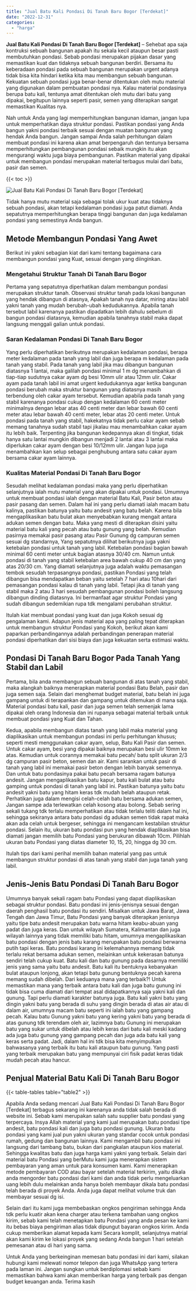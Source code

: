 ```yaml
---
title: "Jual Batu Kali Pondasi Di Tanah Baru Bogor [Terdekat]"
date: "2022-12-31"
categories: 
  - "harga"
---
```


**Jual Batu Kali Pondasi Di Tanah Baru Bogor \[Terdekat\]** – Sehebat apa saja kontruksi sebuah bangunan apakah itu sekala kecil ataupun besar pasti membutuhkan pondasi. Sebab pondasi merupakan pijakan dasar yang memastikan kuat dan tidaknya sebuah bangunan berdiri. Bersama itu keberadaan pondasi pada sebuah bangunan merupakan urgent adanya tidak bisa kita hindari ketika kita mau membangun sebuah bangunan. Kekuatan sebuah pondasi juga benar-benar ditentukan oleh mutu material yang digunakan dalam pembuatan pondasi nya. Kalau material pondasinya berupa batu kali, tentunya amat ditentukan oleh mutu dari batu yang dipakai, begitupun lainnya seperti pasir, semen yang diterapkan sangat memastikan Kualitas nya.

Nah untuk Anda yang lagi memperhitungkan bangunan idaman, jangan lupa untuk memperhatikan daya struktur pondasi. Pastikan pondasi yang Anda bangun yakni pondasi terbaik sesuai dengan muatan bangunan yang hendak Anda bangun. Jangan sampai Anda salah perhitungan dalam membuat pondasi ini karena akan amat berpengaruh dan tentunya bersama memperhitungkan pembangunan pondasi sebaik mungkin itu akan mengurangi waktu juga biaya pembangunan. Pastikan material yang dipakai untuk membangun pondasi merupakan material terbagus mulai dari batu, pasir dan semen.

{{< toc >}}

![Jual Batu Kali Pondasi Di Tanah Baru Bogor [Terdekat]](/images/jual-batu-kali-18.png)

Tidak hanya mutu material saja sebagai tolak ukur kuat atau tidaknya sebuah pondasi, akan tetapi kedalaman pondasi juga patut diamati. Anda sepatutnya memperhitungkan berapa tinggi bangunan dan juga kedalaman pondasi yang semestinya Anda bangun.

## Metode Membangun Pondasi Yang Awet

Berikut ini yakni sebagian kiat dari kami tentang bagaimana cara membangun pondasi yang Kuat, sesuai dengan yang diinginkan.

### Mengetahui Struktur Tanah Di Tanah Baru Bogor

Pertama yang sepatutnya diperhatikan dalam membangun pondasi merupakan struktur tanah. Observasi struktur tanah pada lokasi bangunan yang hendak dibangun di atasnya, Apakah tanah nya datar, miring atau labil yakni tanah yang mudah berubah-ubah kedudukannya. Apabila tanah tersebut labil karenanya pastikan dipadatkan lebih dahulu sebelum di bangun pondasi diatasnya, kemudian apabila tanahnya stabil maka dapat langsung menggali galian untuk pondasi.

### Saran Kedalaman Pondasi Di Tanah Baru Bogor

Yang perlu diperhatikan berikutnya merupakan kedalaman pondasi, berapa meter kedalaman pada tanah yang labil dan juga berapa m kedalaman pada tanah yang stabil. Pada tanah yang labil jika mau dibangun bangunan diatasnya 1 lantai, maka galilah pondasi minimal 1 m dg menambahkan di tiap-tiap sudutnya cakar ayam dg besi 10mm ulir atau 12mm ulir. Cakar ayam pada tanah labil ini amat urgent kedudukannya agar ketika bangunan pondasi berubah maka struktur bangunan yang diatasnya masih terbendung oleh cakar ayam tersebut. Kemudian apabila pada tanah yang stabil karenanya pondasi cukup dengan kedalaman 60 centi meter minimalnya dengan lebar atas 40 centi meter dan lebar bawah 60 centi meter atau lebar bawah 40 centi meter, lebar atas 20 centi meter. Untuk pondasi pada tanah yang stabil, hakekatnya tidak perlu cakar ayam sebab memang tanahnya sudah stabil tapi jikalau mau menambahkan cakar ayam itu lebih baik. Terpenting jika bangunan kedepannya akan di tingkat, tidak hanya satu lantai mungkin dibangun menjadi 2 lantai atau 3 lantai maka diperlukan cakar ayam dengan besi 10/12mm ulir. Jangan lupa juga menambahkan kan selup sebagai penghubung antara satu cakar ayam bersama cakar ayam lainnya.

### Kualitas Material Pondasi Di Tanah Baru Bogor

Sesudah melihat kedalaman pondasi maka yang perlu diperhatikan selanjutnya ialah mutu material yang akan dipakai untuk pondasi. Umumnya untuk membuat pondasi ialah dengan material Batu Kali, Pasir beton atau pasir pasang dan semen. Dalam hal ini yang perlu diamati ialah macam batu kalinya, pastikan batunya yaitu batu andesit yang batu belah. Karena bila mengaplikasikan batu bulat akan menyebabkan kurang mengait antara adukan semen dengan batu. Maka yang mesti di diterapkan disini yaitu material batu kali yang pecah atau batu gunung yang belah. Kemudian pasirnya memakai pasir pasang atau Pasir Gunung dg campuran semen sesuai dg standarnya, Yang sepatutnya dilihat berikutnya juga yakni ketebalan pondasi untuk tanah yang labil. Ketebalan pondasi bagian bawah minimal 60 centi meter untuk bagian atasnya 30/40 cm. Namun untuk pondasi di tanah yang stabil ketebalan area bawah cukup 40 cm dan yang atas 20/30 cm. Yang diamati selanjutnya juga adalah waktu pemasangan tembok sesudah terpasangnya pondasi, pastikan Pondasi yang telah dibangun bisa mendapatkan beban yaitu setelah 7 hari atau 10hari dari pemasangan pondasi kalau di tanah yang labil. Tetapi jika di tanah yang stabil maka 2 atau 3 hari sesudah pembangunan pondasi boleh langsung dibangun dinding diatasnya. Ini bermanfaat agar struktur Pondasi yang sudah dibangun sedemikian rupa tdk mengalami perubahan struktur.

Itulah kiat membuat pondasi yang kuat dan juga Kokoh sesuai dg pengalaman kami. Adapun jenis material apa yang paling tepat diterapkan untuk membangun struktur Pondasi yang Kokoh, berikut akan kami paparkan perbandingannya adalah perbandingan penerapan material pondasi diperhatikan dari sisi biaya dan juga kekuatan serta estimasi waktu.

## Pondasi Di Tanah Baru Bogor Pada Tanah Yang Stabil dan Labil

Pertama, bila anda membangun sebuah bangunan di atas tanah yang stabil, maka alangkah baiknya menerapkan material pondasi Batu Belah, pasir dan juga semen saja. Selain dari menghemat budget material, batu belah ini juga gampang untuk di terapankan dan gampang untuk ditemukan di mana saja. Material pondasi batu kali, pasir dan juga semen telah semenjak lama dipakai oleh orang Indonesia dan ini rupanya sebagai material terbaik untuk membuat pondasi yang Kuat dan Tahan.

Kedua, apabila membangun diatas tanah yang labil maka material yang diaplikasikan untuk membangun pondasi ini perlu perhitungan khusus; seperti mesti menggunakan cakar ayam, selup, Batu Kali Pasir dan semen. Untuk cakar ayam, besi yang dipakai baiknya merupakan besi ulir 10mm ke atas. Kemudian untuk corannya memakai batu pecah/ batu split ukuran 2/3 dg campuran pasir beton, semen dan air. Kami sarankan untuk pasir di tanah yang labil ini memakai pasir beton dengan lebih banyak semennya. Dan untuk batu pondasinya pakai batu pecah bersama ragam batunya andesit. Jangan mengaplikasikan batu kapur, batu kali bulat atau batu gamping untuk pondasi di tanah yang labil ini. Pastikan batunya yaitu batu andesit yakni batu yang hitam keras tdk mudah belah ataupun retak. Perhatikan juga dalam mengisi celah-celah batu bersama adukan semen, Jangan sampe ada terlewatkan celah kosong atau bolong. Sebab sering sekali tukang tdk terlalu memperhatikan atau tidak terlalu teliti dalam hal ini, sehingga sekiranya antara batu pondasi dg adukan semen tidak rapat maka akan ada celah untuk bergeser, sehingga ini mengancam kestabilan struktur pondasi. Selain itu, ukuran batu pondasi pun yang hendak diaplikasikan bisa diamati jangan memilih batu Pondasi yang berukuran dibawah 10cm. Pilihlah ukuran batu Pondasi yang diatas diameter 10, 15, 20, hingga dg 30 cm.

Itulah tips dari kami perihal memilih bahan material yang pas untuk membangun struktur pondasi di atas tanah yang stabil dan juga tanah yang labil.

## Jenis-Jenis Batu Pondasi Di Tanah Baru Bogor

Umumnya banyak sekali ragam batu Pondasi yang dapat diaplikasikan sebagai struktur pondasi. Batu pondasi ini jenis-jenisnya sesuai dengan daerah penghasil batu pondasi itu sendiri. Misalkan untuk Jawa Barat, Jawa Tengah dan Jawa Timur, Batu Pondasi yang banyak diterapkan jenisnya yaitu tipe batu andesit merupakan batu warna hitam keabu-abuan yang padat dan juga keras. Dan untuk wilayah Sumatera, Kalimantan dan juga wilayah lainnya yang tidak memiliki batu hitam, umumnya mengaplikasikan batu pondasi dengan jenis batu karang merupakan batu pondasi berwarna putih tapi keras. Batu pondasi karang ini kelemahannya memang tidak terlalu rekat bersama adukan semen, melainkan untuk kekerasan batunya sendiri telah cukup kuat. Batu kali dan batu gunung pada dasarnya memiliki jenis yang sama yaitu batu andesit. Batu kali itu bentuknya kebanyakan bulat ataupun lonjong, akan tetapi batu gunung bentuknya pecah karena memang sudah dibelah. Dari keduanya mana yang terbaik?! Untuk memastikan mana yang terbaik antara batu kali dan juga batu gunung ini tidak bisa cuma diamati dari tempat asal didapatkannya saja yakni kali dan gunung. Tapi perlu diamati karakter batunya juga. Batu kali yakni batu yang dingin yakni batu yang berada di suhu yang dingin berada di atas air atau di dalam air, umumnya macam batu seperti ini ialah batu yang gampang pecah. Kalau batu Gunung yakni batu yang kering yakni batu yang berada di atas gunung tdk terendam oleh air, lazimnya batu Gunung ini merupakan batu yang sukar untuk dibelah atau lebih keras dari batu kali meski kadang ada juga batu gunung yang gampang pecah dan juga ada batu kali yang keras serta padat. Jadi, dalam hal ini tdk bisa kita menyimpulkan bahwasanya yang terbaik itu batu kali ataupun batu gunung. Yang pasti yang terbaik merupakan batu yang mempunyai ciri fisik padat keras tidak mudah pecah atau hancur.

## Penjual Material Batu Kali Di Tanah Baru Bogor

{{< table-tables table="table2" >}}

Apabila Anda sedang mencari Jual Batu Kali Pondasi Di Tanah Baru Bogor \[Terdekat\] terbagus sekarang ini karenanya anda tidak salah berada di website ini. Sebab kami merupakan salah satu supplier batu pondasi yang terpercaya. Insya Allah material yang kami jual merupakan batu pondasi tipe andesit, batu pondasi kali dan juga batu pondasi gunung. Ukuran batu pondasi yang kami jual pun yakni ukuran yang standar cocok untuk pondasi rumah, gedung dan bangunan lainnya. Kami mengambil batu pondasi ini langsung dari tambang batu, bukan dari pangkalan ataupun kios material. Sehingga kwalitas batu dan juga harga kami yakni yang terbaik. Selain dari material batu Pondasi yang berMutu kami juga menerapkan sistem pembayaran yang aman untuk para konsumen kami. Kami menerapkan metode pembayaran COD atau bayar setelah material terkirim, yaitu dikala anda mengorder batu pondasi dari kami dan anda tidak perlu mengeluarkan uang lebih dulu melainkan anda hanya boleh membayar dikala batu pondasi telah berada di proyek Anda. Anda juga dapat melihat volume truk dan membayar sesuai dg isi.

Selain dari itu kami juga membebaskan ongkos pengiriman sehingga Anda tdk perlu kuatir akan kena charger atau terkena tambahan uang ongkos kirim, sebab kami telah menetapkan batu Pondasi yang anda pesan ke kami itu bebas biaya pengiriman alias tidak dipungut bayaran ongkos kirim. Anda cukup memberikan alamat kepada kami Secara komplit, selanjutnya matrial akan kami kirim ke lokasi proyek yang sedang Anda bangun 1 hari setelah pemesanan atau di hari yang sama.

Untuk Anda yang berkeinginan memesan batu pondasi ini dari kami, silakan hubungi kami melewati nomor telepon dan juga WhatsApp yang tertera pada laman ini. Jangan sungkan untuk berdiplomasi sebab kami memastikan bahwa kami akan memberikan harga yang terbaik pas dengan budget keuangan anda. Terima kasih
